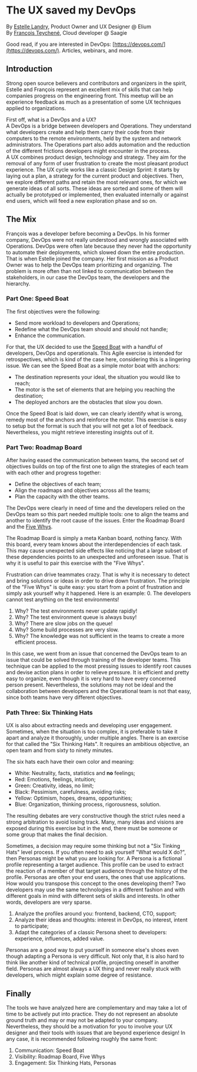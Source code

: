 # The UX saved my DevOps
By [Estelle Landry](https://twitter.com/estelandry), Product Owner and UX Designer @ Elium  
By [François Teychené](https://twitter.com/fteychene), Cloud developer @ Saagie

Good read, if you are interested in DevOps: [https://devops.com/](https://devops.com/). Articles, webinars, and more.

## Introduction
Strong open source believers and contributors and organizers in the spirit, Estelle and François represent an excellent mix of skills that can help companies progress on the engineering front. This meetup will be an experience feedback as much as a presentation of some UX techniques applied to organizations.

First off, what is a DevOps and a UX?  
A DevOps is a bridge between developers and Operations. They understand what developers create and help them carry their code from their computers to the remote environments, held by the system and network administrators. The Operations part also adds automation and the reduction of the different frictions developers might encounter in the process.  
A UX combines product design, technology and strategy. They aim for the removal of any form of user frustration to create the most pleasant product experience. The UX cycle works like a classic Design Sprint: it starts by laying out a plan, a strategy for the current product and objectives. Then, we explore different paths and retain the most relevant ones, for which we generate ideas of all sorts. These ideas are sorted and some of them will actually be prototyped or implemented, then evaluated internally or against end users, which will feed a new exploration phase and so on.

## The Mix

François was a developer before becoming a DevOps. In his former company, DevOps were not really understood and wrongly associated with Operations. DevOps were often late because they never had the opportunity to automate their deployments, which slowed down the entire production. That is when Estelle joined the company. Her first mission as a Product Owner was to help the DevOps team prioritizing and organizing. The problem is more often than not linked to communication between the stakeholders, in our case the DevOps team, the developers and the hierarchy.

### Part One: Speed Boat

The first objectives were the following:
- Send more workload to developers and Operations;
- Redefine what the DevOps team should and should not handle;
- Enhance the communication.

For that, the UX decided to use the [Speed Boat](http://www.agile-ux.com/2011/10/17/a-speed-boat-or-nothing/) with a handful of developers, DevOps and operationals. This Agile exercise is intended for retrospectives, which is kind of the case here, considering this is a lingering issue. We can see the Speed Boat as a simple motor boat with anchors:
- The destination represents your ideal, the situation you would like to reach;
- The motor is the set of elements that are helping you reaching the destination;
- The deployed anchors are the obstacles that slow you down.

Once the Speed Boat is laid down, we can clearly identify what is wrong, remedy most of the anchors and reinforce the motor. This exercise is easy to setup but the format is such that you will not get a lot of feedback. Nevertheless, you might retrieve interesting insights out of it.

### Part Two: Roadmap Board

After having eased the communication between teams, the second set of objectives builds on top of the first one to align the strategies of each team with each other and progress together:
- Define the objectives of each team;
- Align the roadmaps and objectives across all the teams;
- Plan the capacity with the other teams.

The DevOps were clearly in need of time and the developers relied on the DevOps team so this part needed multiple tools: one to align the teams and another to identify the root cause of the issues. Enter the Roadmap Board and the [Five Whys](https://en.wikipedia.org/wiki/5_Whys).

The Roadmap Board is simply a meta Kanban board, nothing fancy. With this board, every team knows about the interdependencies of each task. This may cause unexpected side effects like noticing that a large subset of these dependencies points to an unexpected and unforeseen issue. That is why it is useful to pair this exercise with the "Five Whys".

Frustration can drive teammates crazy. That is why it is necessary to detect and bring solutions or ideas in order to drive down frustration. The principle of the "Five Whys" is quite easy: you start from a point of frustration and simply ask yourself why it happened. Here is an example:
0. The developers cannot test anything on the test environments!
1. Why? The test environments never update rapidly!
2. Why? The test environment queue is always busy!
3. Why? There are slow jobs on the queue!
4. Why? Some build processes are very slow.
5. Why? The knowledge was not sufficient in the teams to create a more efficient process.

In this case, we went from an issue that concerned the DevOps team to an issue that could be solved through training of the developer teams. This technique can be applied to the most pressing issues to identify root causes and devise action plans in order to relieve pressure. It is efficient and pretty easy to organize, even though it is very hard to have every concerned person present. Nevertheless, the solutions may not be ideal and the collaboration between developers and the Operational team is not that easy, since both teams have very different objectives.

### Path Three: Six Thinking Hats

UX is also about extracting needs and developing user engagement. Sometimes, when the situation is too complex, it is preferable to take it apart and analyze it thoroughly, under multiple angles. There is an exercise for that called the "Six Thinking Hats". It requires an ambitious objective, an open team and from sixty to ninety minutes.

The six hats each have their own color and meaning:
- White: Neutrality, facts, statistics and **no** feelings;
- Red: Emotions, feelings, intuition;
- Green: Creativity, ideas, no limit;
- Black: Pessimism, carefulness, avoiding risks;
- Yellow: Optimism, hopes, dreams, opportunities;
- Blue: Organization, thinking process, rigorousness, solution.

The resulting debates are very constructive though the strict rules need a strong arbitration to avoid losing track. Many, many ideas and visions are exposed during this exercise but in the end, there must be someone or some group that makes the final decision.

Sometimes, a decision may require some thinking but not a "Six Tinking Hats" level process. If you often need to ask yourself "What would X do?", then Personas might be what you are looking for. A Persona is a fictional profile representing a target audience. This profile can be used to extract the reaction of a member of that target audience through the history of the profile. Personas are often your end users, the ones that use applications. How would you transpose this concept to the ones developing them? Two developers may use the same technologies in a different fashion and with different goals in mind with different sets of skills and interests. In other words, developers are very sparse.

1. Analyze the profiles around you: frontend, backend, CTO, support;
2. Analyze their ideas and thoughts: interest in DevOps, no interest, intent to participate;
3. Adapt the categories of a classic Persona sheet to developers: experience, influences, added value.

Personas are a good way to put yourself in someone else's shoes even though adapting a Persona is very difficult. Not only that, it is also hard to think like another kind of technical profile, projecting oneself in another field. Personas are almost always a UX thing and never really stuck with developers, which might explain some degree of resistance.

## Finally

The tools we have analyzed here are complementary and may take a lot of time to be actively put into practice. They do not represent an absolute ground truth and may or may not be adapted to your company. Nevertheless, they should be a motivation for you to involve your UX designer and their tools with issues that are beyond experience design! In any case, it is recommended following roughly the same front:

1. Communication: Speed Boat
2. Visibility: Roadmap Board, Five Whys
3. Engagement: Six Thinking Hats, Personas
